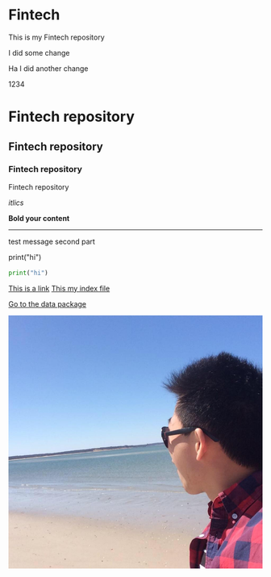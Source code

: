 # Fintech
This is my Fintech repository

I did some change



Ha I did another change

1234

# Fintech repository
## Fintech repository
### Fintech repository

Fintech repository


*itlics*

**Bold your content**

---

test message second part

print("hi")

```python
print("hi")
```

[This is a link](https://en.wikipedia.org/wiki/Financial_technology)
[This my index file](index.md)

[Go to the data package](data)

![My picture](https://github.com/LihuaPeiNeo/LihuaPeiNeo.github.io/blob/master/me.jpg)
